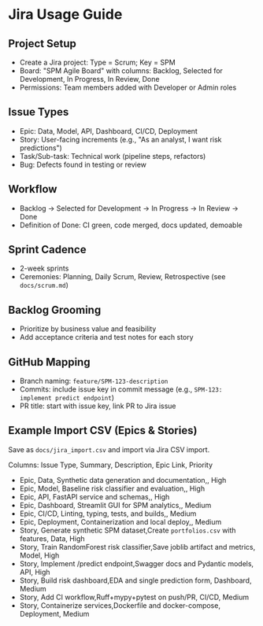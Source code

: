 # Jira Usage Guide

## Project Setup
- Create a Jira project: Type = Scrum; Key = SPM
- Board: "SPM Agile Board" with columns: Backlog, Selected for Development, In Progress, In Review, Done
- Permissions: Team members added with Developer or Admin roles

## Issue Types
- Epic: Data, Model, API, Dashboard, CI/CD, Deployment
- Story: User-facing increments (e.g., "As an analyst, I want risk predictions")
- Task/Sub-task: Technical work (pipeline steps, refactors)
- Bug: Defects found in testing or review

## Workflow
- Backlog → Selected for Development → In Progress → In Review → Done
- Definition of Done: CI green, code merged, docs updated, demoable

## Sprint Cadence
- 2-week sprints
- Ceremonies: Planning, Daily Scrum, Review, Retrospective (see `docs/scrum.md`)

## Backlog Grooming
- Prioritize by business value and feasibility
- Add acceptance criteria and test notes for each story

## GitHub Mapping
- Branch naming: `feature/SPM-123-description`
- Commits: include issue key in commit message (e.g., `SPM-123: implement predict endpoint`)
- PR title: start with issue key, link PR to Jira issue

## Example Import CSV (Epics & Stories)
Save as `docs/jira_import.csv` and import via Jira CSV import.

Columns: Issue Type, Summary, Description, Epic Link, Priority

- Epic, Data, Synthetic data generation and documentation,, High
- Epic, Model, Baseline risk classifier and evaluation,, High
- Epic, API, FastAPI service and schemas,, High
- Epic, Dashboard, Streamlit GUI for SPM analytics,, Medium
- Epic, CI/CD, Linting, typing, tests, and builds,, Medium
- Epic, Deployment, Containerization and local deploy,, Medium
- Story, Generate synthetic SPM dataset,Create `portfolios.csv` with features, Data, High
- Story, Train RandomForest risk classifier,Save joblib artifact and metrics, Model, High
- Story, Implement /predict endpoint,Swagger docs and Pydantic models, API, High
- Story, Build risk dashboard,EDA and single prediction form, Dashboard, Medium
- Story, Add CI workflow,Ruff+mypy+pytest on push/PR, CI/CD, Medium
- Story, Containerize services,Dockerfile and docker-compose, Deployment, Medium
